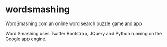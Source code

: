 wordsmashing
============

WordSmashing.com an online word search puzzle game and app

Word Smashing uses Twitter Bootstrap, JQuery and Python running on the Google app engine.
